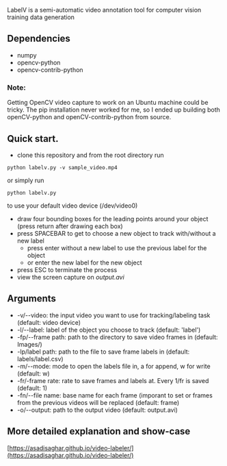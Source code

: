 LabelV is a semi-automatic video annotation tool for computer vision training data generation

## Dependencies
   - numpy
   - opencv-python
   - opencv-contrib-python

### Note:
   Getting OpenCV video capture to work on an Ubuntu machine could be tricky. The pip installation never worked for me, so I ended up building both openCV-python and openCV-contrib-python from source. 

## Quick start.
   - clone this repository and from the root directory run
   
    python labelv.py -v sample_video.mp4
   
   or simply run
   
    python labelv.py
   
   to use your default video device (/dev/video0)

   - draw four bounding boxes for the leading points around your object (press return after drawing each box)
   - press SPACEBAR to get to choose a new object to track with/without a new label
     * press enter without a new label to use the previous label for the object
     * or enter the new label for the new object
   - press ESC to terminate the process
   - view the screen capture on _output.avi_

## Arguments
   * -v/--video: the input video you want to use for tracking/labeling task (default: video device)
   * -l/--label: label of the object you choose to track (default: 'label')
   * -fp/--frame path: path to the directory to save video frames in (default: Images/)
   * -lp/label path: path to the file to save frame labels in (default: labels/label.csv)
   * -m/--mode: mode to open the labels file in, a for append, w for write (default: w)
   * -fr/-frame rate: rate to save frames and labels at. Every 1/fr is saved (default: 1)
   * -fn/--file name: base name for each frame (imporant to set or frames from the previous videos will be replaced (default: frame)
   * -o/--output: path to the output video (default: output.avi)

## More detailed explanation and show-case

   [https://asadisaghar.github.io/video-labeler/](https://asadisaghar.github.io/video-labeler/)
